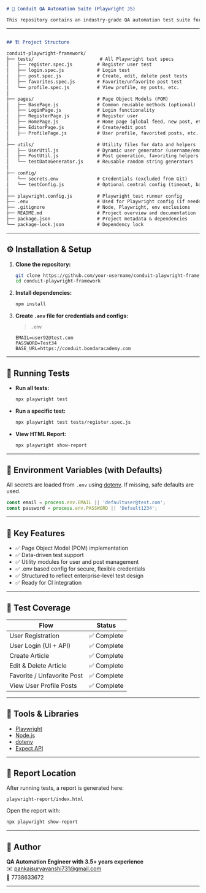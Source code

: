 ```markdown
# 🧪 Conduit QA Automation Suite (Playwright JS)

This repository contains an industry-grade QA automation test suite for [Conduit](https://conduit.bondaracademy.com/), a blogging platform. It uses **Playwright with JavaScript**, built with clean structure, environment-specific configurations, reusable page objects, and best practices to reflect years of real-world experience in test automation.

```
---

```markdown

## 🏗️ Project Structure

conduit-playwright-framework/
├── tests/                        # All Playwright test specs
│   ├── register.spec.js         # Register user test
│   ├── login.spec.js            # Login test
│   ├── post.spec.js             # Create, edit, delete post tests
│   ├── favorites.spec.js        # Favorite/unfavorite post test
│   └── profile.spec.js          # View profile, my posts, etc.
│
├── pages/                       # Page Object Models (POM)
│   ├── BasePage.js              # Common reusable methods (optional)
│   ├── LoginPage.js             # Login functionality
│   ├── RegisterPage.js          # Register user
│   ├── HomePage.js              # Home page (global feed, new post, etc.)
│   ├── EditorPage.js            # Create/edit post
│   ├── ProfilePage.js           # User profile, favorited posts, etc.
│
├── utils/                       # Utility files for data and helpers
│   ├── UserUtil.js              # Dynamic user generator (username/email/password)
│   ├── PostUtil.js              # Post generation, favoriting helpers
│   └── testDataGenerator.js     # Reusable random string generators
│
├── config/
│   └── secrets.env              # Credentials (excluded from Git)
│   └── testConfig.js            # Optional central config (timeout, baseURL, etc.)
│
├── playwright.config.js         # Playwright test runner config
├── .env                         # Used for Playwright config (if needed)
├── .gitignore                   # Node, Playwright, env exclusions
├── README.md                    # Project overview and documentation
├── package.json                 # Project metadata & dependencies
└── package-lock.json            # Dependency lock

```

---

## ⚙️ Installation & Setup

1. **Clone the repository:**
   ```bash
   git clone https://github.com/your-username/conduit-playwright-framework.git
   cd conduit-playwright-framework
   ```

2. **Install dependencies:**
   ```bash
   npm install
   ```

3. **Create `.env` file for credentials and configs:**
   > `.env`
   ```env
   EMAIL=user92@test.com
   PASSWORD=Test34
   BASE_URL=https://conduit.bondaracademy.com
   ```

---

## 🚀 Running Tests

- **Run all tests:**
  ```bash
  npx playwright test
  ```

- **Run a specific test:**
  ```bash
  npx playwright test tests/register.spec.js
  ```

- **View HTML Report:**
  ```bash
  npx playwright show-report
  ```

---

## 🔐 Environment Variables (with Defaults)

All secrets are loaded from `.env` using [dotenv](https://www.npmjs.com/package/dotenv). If missing, safe defaults are used.

```js
const email = process.env.EMAIL || 'defaultuser@test.com';
const password = process.env.PASSWORD || 'Default1234';
```

---

## 📌 Key Features

- ✅ Page Object Model (POM) implementation
- ✅ Data-driven test support
- ✅ Utility modules for user and post management
- ✅ .env based config for secure, flexible credentials
- ✅ Structured to reflect enterprise-level test design
- ✅ Ready for CI integration

---

## 🧪 Test Coverage

| Flow                        | Status     |
|-----------------------------|------------|
| User Registration           | ✅ Complete |
| User Login (UI + API)       | ✅ Complete |
| Create Article              | ✅ Complete |
| Edit & Delete Article       | ✅ Complete |
| Favorite / Unfavorite Post  | ✅ Complete |
| View User Profile Posts     | ✅ Complete |

---

## 🧰 Tools & Libraries

- [Playwright](https://playwright.dev/)
- [Node.js](https://nodejs.org/)
- [dotenv](https://www.npmjs.com/package/dotenv)
- [Expect API](https://playwright.dev/docs/test-assertions)

---

## 📂 Report Location

After running tests, a report is generated here:
```
playwright-report/index.html
```

Open the report with:
```bash
npx playwright show-report
```

---

## 🤝 Author

**QA Automation Engineer with 3.5+ years experience**  
✉️ pankajsuryavanshi731@gmail.com  
📱 7738633672  

---



